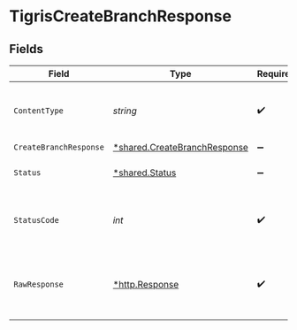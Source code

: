 # TigrisCreateBranchResponse


## Fields

| Field                                                                              | Type                                                                               | Required                                                                           | Description                                                                        |
| ---------------------------------------------------------------------------------- | ---------------------------------------------------------------------------------- | ---------------------------------------------------------------------------------- | ---------------------------------------------------------------------------------- |
| `ContentType`                                                                      | *string*                                                                           | :heavy_check_mark:                                                                 | HTTP response content type for this operation                                      |
| `CreateBranchResponse`                                                             | [*shared.CreateBranchResponse](../../../pkg/models/shared/createbranchresponse.md) | :heavy_minus_sign:                                                                 | OK                                                                                 |
| `Status`                                                                           | [*shared.Status](../../../pkg/models/shared/status.md)                             | :heavy_minus_sign:                                                                 | Default error response                                                             |
| `StatusCode`                                                                       | *int*                                                                              | :heavy_check_mark:                                                                 | HTTP response status code for this operation                                       |
| `RawResponse`                                                                      | [*http.Response](https://pkg.go.dev/net/http#Response)                             | :heavy_check_mark:                                                                 | Raw HTTP response; suitable for custom response parsing                            |